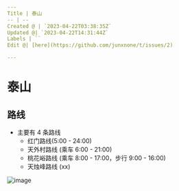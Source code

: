 ```yaml
---
Title | 泰山
-- | --
Created @ | `2023-04-22T03:38:35Z`
Updated @| `2023-04-22T14:31:44Z`
Labels | ``
Edit @| [here](https://github.com/junxnone/t/issues/2)

---
```

# 泰山

## 路线
- 主要有 4 条路线
  - 红门路线(5:00 - 24:00) 
  - 天外村路线 (乘车 6:00 - 21:00) 
  - 桃花峪路线 (乘车 8:00 - 17:00，步行 9:00 - 16:00) 
  - 天烛峰路线 (xx)


![image](https://user-images.githubusercontent.com/2216970/233760688-f94a8f24-de93-47cc-9a8b-404a34c9877b.png)


